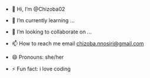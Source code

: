 - 👋 Hi, I’m @Chizoba02

- 🌱 I’m currently learning ...
- 💞️ I’m looking to collaborate on ...
- 📫 How to reach me email chizoba.nnosiri@gmail.com
- 😄 Pronouns: she/her
- ⚡ Fun fact: i love coding 

<!---
Chizoba02/Chizoba02 is a ✨ special ✨ repository because its `README.md` (this file) appears on your GitHub profile.
You can click the Preview link to take a look at your changes.
--->
